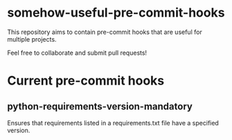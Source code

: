 # somehow-useful-pre-commit-hooks
This repository aims to contain pre-commit hooks that are useful for multiple projects.

Feel free to collaborate and submit pull requests!

# Current pre-commit hooks
## python-requirements-version-mandatory 
Ensures that requirements listed in a requirements.txt file have a specified version.
